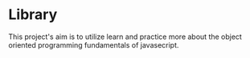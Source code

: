 # Library
This project's aim is to utilize learn and practice more about the object oriented programming fundamentals of javasecript.
